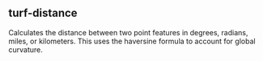 ## turf-distance

Calculates the distance between two point features in degrees, radians, miles, or kilometers. This uses the haversine formula to account for global curvature.
